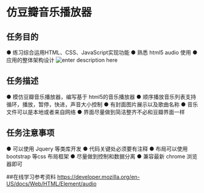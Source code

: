 
# 仿豆瓣音乐播放器

## 任务目的
● 练习综合运用HTML、CSS、JavaScript实现功能
● 熟悉 html5 audio 使用
● 应用的整体架构设计
![enter description here][1]

## 任务描述
● 模仿豆瓣音乐播放器，编写基于 html5的音乐播放器
● 顺序播放音乐列表支持循环，播放，暂停，快进，声音大小控制
● 有封面图片展示以及歌曲名称
● 音乐文件可以是本地或者来自网络
● 界面尽量做到简洁整齐不必和豆瓣界面一样

## 任务注意事项
● 可以使用 Jquery 等类库开发
● 代码关键处必须要有注释
● 布局可以使用 bootstrap 等css 布局框架
● 尽量做到控制和数据分离
● 兼容最新 chrome 浏览器即可

##在线学习参考资料
https://developer.mozilla.org/en-US/docs/Web/HTML/Element/audio


  [1]: http://ife-bos-2017.bj.bcebos.com/ife-bos-2017/1487843329988d735750f3dcc40fb7bd684b425ceb2b0.png
